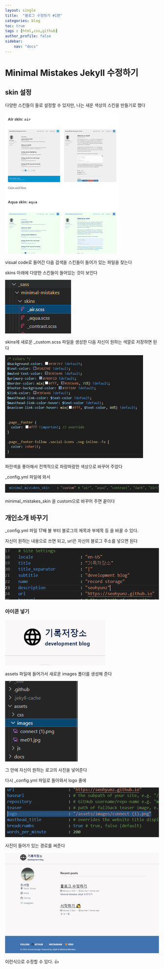 ```yaml
---
layout: single
title:  "블로그 수정하기 #1편"
categories: blog
toc: true
tags : [html,css,github]
author_profile: false
sidebar:
    nav: "docs"
---
```


# Minimal Mistakes Jekyll 수정하기



## skin 설정

다양한 스킨들이 들로 설정할 수 있지만,  나는 새운 색상의 스킨을 만들기로 했다 <br>

<img src="../images/2020-02-05-2/image-20220206211251963.png" alt="image-20220206211251963" style="zoom:67%;" />





visual code로 들어간 다음 검색을 스킨들이 들어가 있는 파일을 찾는다

skins 아래에 다양한 스킨들이 들어있는 것이 보인다 

![image-20220206193743069](../images/2020-02-05-2/image-20220206193743069.png)

skins에 새로운  _custom.scss 파일을 생성한 다음 자신이 원하는 색깔로 저장하면 된다

<img src="../images/2020-02-05-2/image-20220206195527747.png" alt="image-20220206195527747" style="zoom:67%;" />

파란색을 좋아해서 전책적으로 파랑파랑한 색상으로 바꾸어 주었다 

_config.yml 파일에 와서 

![image-20220206195655676](../images/2020-02-05-2/image-20220206195655676.png)

minimal_mistakes_skin 을 custom으로 바꾸어 주면 끝이다





## 개인소개 바꾸기



_config.yml 파일 17째 불 부터 블로그의 제목과 부제목 등 을 바꿀 수 있다. 

자신이 원하는 내용으로 쓰면 되고,  url은 자신의 블로그 주소를 넣으면 된다

![image-20220206200019722](../images/2020-02-05-2/image-20220206200019722.png)



### 아이콘 넣기

![image-20220206200258806](../images/2020-02-05-2/image-20220206200258806.png)

assets 파일에 들어가서 새로운 images 폴더를 생성해 준다

![image-20220206200512885](../images/2020-02-05-2/image-20220206200512885.png)

그 안에 자신이 원하는 로고의 사진을 넣어준다

다시 _config.yml 파일로 돌아와서  logo 줄에 

![image-20220206200633655](../images/2020-02-05-2/image-20220206200633655.png)

사진이 들어가 있는 경로를 써준다



![image-20220206200751748](../images/2020-02-05-2/image-20220206200751748.png)

이런식으로 수정할 수 있다. 👍
